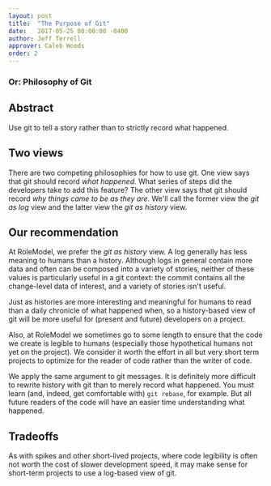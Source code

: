 ```yaml
---
layout: post
title:  "The Purpose of Git"
date:   2017-05-25 00:00:00 -0400
author: Jeff Terrell
approver: Caleb Woods
order: 2
---
```


### Or: Philosophy of Git

## Abstract

Use git to tell a story rather than to strictly record what happened.

## Two views

There are two competing philosophies for how to use git. One view says that git
should record _what happened_. What series of steps did the developers take
to add this feature? The other view says that git should record _why things
came to be as they are_. We'll call the former view the _git as log_ view and
the latter view the _git as history_ view.

## Our recommendation

At RoleModel, we prefer the _git as history_ view. A log generally has less
meaning to humans than a history. Although logs in general contain more data
and often can be composed into a variety of stories, neither of these values is
particularly useful in a git context: the commit contains all the change-level
data of interest, and a variety of stories isn't useful.

Just as histories are more interesting and meaningful for humans to read than a
daily chronicle of what happened when, so a history-based view of git will be
more useful for (present and future) developers on a project.

Also, at RoleModel we sometimes go to some length to ensure that the code we
create is legible to humans (especially those hypothetical humans not yet on
the project). We consider it worth the effort in all but very short term
projects to optimize for the reader of code rather than the writer of code.

We apply the same argument to git messages. It is definitely more difficult to
rewrite history with git than to merely record what happened. You must learn
(and, indeed, get comfortable with) `git rebase`, for example. But all future
readers of the code will have an easier time understanding what happened.

## Tradeoffs

As with spikes and other short-lived projects, where code legibility is often
not worth the cost of slower development speed, it may make sense for
short-term projects to use a log-based view of git.
